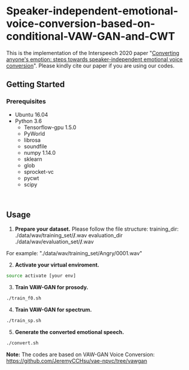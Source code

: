 # Speaker-independent-emotional-voice-conversion-based-on-conditional-VAW-GAN-and-CWT

This is the implementation of the Interspeech 2020 paper "[Converting anyone's emotion: steps towards speaker-independent emotional voice conversion](https://www.researchgate.net/publication/341388058_Converting_Anyone's_Emotion_Towards_Speaker-Independent_Emotional_Voice_Conversion)". Please kindly cite our paper if you are using our codes.


## Getting Started

### Prerequisites

- Ubuntu 16.04  
- Python 3.6 
  - Tensorflow-gpu 1.5.0
  - PyWorld
  - librosa
  - soundfile
  - numpy 1.14.0
  - sklearn
  - glob
  - sprocket-vc
  - pycwt
  - scipy
<br/>

## Usage
1. **Prepare your dataset.**
Please follow the file structure:
training_dir: ./data/wav/training_set/**/**.wav
evaluation_dir ./data/wav/evaluation_set/**/**.wav

For example: "./data/wav/training_set/Angry/0001.wav"

2. **Activate your virtual enviroment.**
```bash
source activate [your env]
```
3. **Train VAW-GAN for prosody.**
```bash
./train_f0.sh
```
4. **Train VAW-GAN for spectrum.**
```bash
./train_sp.sh
```
5. **Generate the converted emotional speech.**
```bash
./convert.sh
```
**Note:** 
The codes are based on VAW-GAN Voice Conversion: https://github.com/JeremyCCHsu/vae-npvc/tree/vawgan
